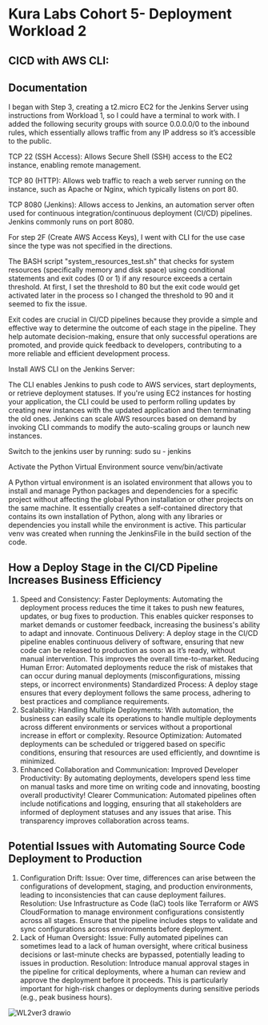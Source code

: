 # Kura Labs Cohort 5- Deployment Workload 2
## CICD with AWS CLI:


## Documentation
I began with Step 3, creating a t2.micro EC2 for the Jenkins Server using instructions from Workload 1, so I could have a terminal to work with. I added the following security groups with source 0.0.0.0/0 to the inbound rules, which essentially allows traffic from any IP address so it’s accessible to the public. 

TCP 22 (SSH Access): Allows Secure Shell (SSH) access to the EC2 instance, enabling remote management.

TCP 80 (HTTP): Allows web traffic to reach a web server running on the instance, such as Apache or Nginx, which typically listens on port 80.

TCP 8080 (Jenkins): Allows access to Jenkins, an automation server often used for continuous integration/continuous deployment (CI/CD) pipelines. Jenkins commonly runs on port 8080.

For step 2F (Create AWS Access Keys), I went with CLI for the use case since the type was not specified in the directions.

The BASH script "system_resources_test.sh" that checks for system resources (specifically memory and disk space) using conditional statements and exit codes (0 or 1) if any resource exceeds a certain threshold. At first, I set the threshold to 80 but the exit code would get activated later in the process so I changed the threshold to 90 and it seemed to fix the issue.

Exit codes are crucial in CI/CD pipelines because they provide a simple and effective way to determine the outcome of each stage in the pipeline. They help automate decision-making, ensure that only successful operations are promoted, and provide quick feedback to developers, contributing to a more reliable and efficient development process.

Install AWS CLI on the Jenkins Server:

The CLI enables Jenkins to push code to AWS services, start deployments, or retrieve deployment statuses. If you're using EC2 instances for hosting your application, the CLI could be used to perform rolling updates by creating new instances with the updated application and then terminating the old ones. Jenkins can scale AWS resources based on demand by invoking CLI commands to modify the auto-scaling groups or launch new instances.

Switch to the jenkins user by running:
sudo su - jenkins

Activate the Python Virtual Environment
source venv/bin/activate

A Python virtual environment is an isolated environment that allows you to install and manage Python packages and dependencies for a specific project without affecting the global Python installation or other projects on the same machine. It essentially creates a self-contained directory that contains its own installation of Python, along with any libraries or dependencies you install while the environment is active. This particular venv was created when running the JenkinsFile in the build section of the code.

## How a Deploy Stage in the CI/CD Pipeline Increases Business Efficiency
1. Speed and Consistency:
	Faster Deployments: Automating the deployment process reduces the time it takes to push new features, updates, or bug fixes to production. This enables quicker responses to market demands or customer feedback, increasing the business's ability to adapt and innovate.
	Continuous Delivery: A deploy stage in the CI/CD pipeline enables continuous delivery of software, ensuring that new code can be released to production as soon as it’s ready, without manual intervention. This improves the overall time-to-market.
	Reducing Human Error: Automated deployments reduce the risk of mistakes that can occur during manual deployments (misconfigurations, missing steps, or incorrect environments)
	Standardized Process: A deploy stage ensures that every deployment follows the same process, adhering to best practices and compliance requirements.
2. Scalability:
	Handling Multiple Deployments: With automation, the business can easily scale its operations to handle multiple deployments across different environments or services without a proportional increase in effort or complexity.
	Resource Optimization: Automated deployments can be scheduled or triggered based on specific conditions, ensuring that resources are used efficiently, and downtime is minimized.
3. Enhanced Collaboration and Communication:
	Improved Developer Productivity: By automating deployments, developers spend less time on manual tasks and more time on writing code and innovating, boosting overall productivity!
	Clearer Communication: Automated pipelines often include notifications and logging, ensuring that all stakeholders are informed of deployment statuses and any issues that arise. This transparency improves collaboration across teams.
## Potential Issues with Automating Source Code Deployment to Production
1. Configuration Drift:
	Issue: Over time, differences can arise between the configurations of development, staging, and production environments, leading to inconsistencies that can cause deployment failures.
	Resolution: Use Infrastructure as Code (IaC) tools like Terraform or AWS CloudFormation to manage environment configurations consistently across all stages. Ensure that the pipeline includes steps to validate and sync configurations across environments before deployment.
2. Lack of Human Oversight:
	Issue: Fully automated pipelines can sometimes lead to a lack of human oversight, where critical business decisions or last-minute checks are bypassed, potentially leading to issues in production.
	Resolution: Introduce manual approval stages in the pipeline for critical deployments, where a human can review and approve the deployment before it proceeds. This is particularly important for high-risk changes or deployments during sensitive periods (e.g., peak business hours).

![WL2ver3 drawio](https://github.com/user-attachments/assets/af2985f1-6ee5-4686-92a1-449c4e052652)

